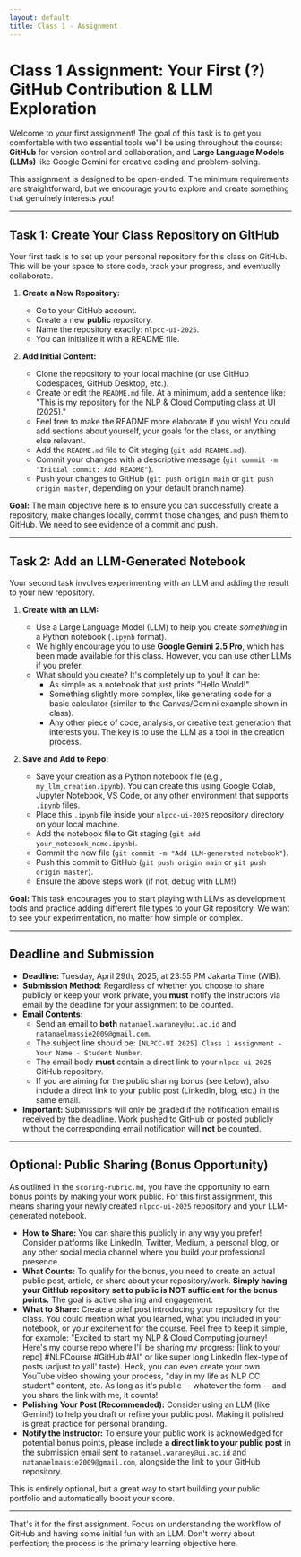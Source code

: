 ```yaml
---
layout: default
title: Class 1 - Assignment
---
```


# Class 1 Assignment: Your First (?) GitHub Contribution & LLM Exploration

Welcome to your first assignment! The goal of this task is to get you comfortable with two essential tools we'll be using throughout the course: **GitHub** for version control and collaboration, and **Large Language Models (LLMs)** like Google Gemini for creative coding and problem-solving.

This assignment is designed to be open-ended. The minimum requirements are straightforward, but we encourage you to explore and create something that genuinely interests you!

---

## Task 1: Create Your Class Repository on GitHub

Your first task is to set up your personal repository for this class on GitHub. This will be your space to store code, track your progress, and eventually collaborate.

1.  **Create a New Repository:**
    *   Go to your GitHub account.
    *   Create a new **public** repository.
    *   Name the repository exactly: `nlpcc-ui-2025`.
    *   You can initialize it with a README file.

2.  **Add Initial Content:**
    *   Clone the repository to your local machine (or use GitHub Codespaces, GitHub Desktop, etc.).
    *   Create or edit the `README.md` file. At a minimum, add a sentence like: "This is my repository for the NLP & Cloud Computing class at UI (2025)."
    *   Feel free to make the README more elaborate if you wish! You could add sections about yourself, your goals for the class, or anything else relevant.
    *   Add the `README.md` file to Git staging (`git add README.md`).
    *   Commit your changes with a descriptive message (`git commit -m "Initial commit: Add README"`).
    *   Push your changes to GitHub (`git push origin main` or `git push origin master`, depending on your default branch name).

**Goal:** The main objective here is to ensure you can successfully create a repository, make changes locally, commit those changes, and push them to GitHub. We need to see evidence of a commit and push.

---

## Task 2: Add an LLM-Generated Notebook

Your second task involves experimenting with an LLM and adding the result to your new repository.

1.  **Create with an LLM:**
    *   Use a Large Language Model (LLM) to help you create *something* in a Python notebook (`.ipynb` format).
    *   We highly encourage you to use **Google Gemini 2.5 Pro**, which has been made available for this class. However, you can use other LLMs if you prefer.
    *   What should you create? It's completely up to you! It can be:
        *   As simple as a notebook that just prints "Hello World!".
        *   Something slightly more complex, like generating code for a basic calculator (similar to the Canvas/Gemini example shown in class).
        *   Any other piece of code, analysis, or creative text generation that interests you. The key is to use the LLM as a tool in the creation process.

2.  **Save and Add to Repo:**
    *   Save your creation as a Python notebook file (e.g., `my_llm_creation.ipynb`). You can create this using Google Colab, Jupyter Notebook, VS Code, or any other environment that supports `.ipynb` files.
    *   Place this `.ipynb` file inside your `nlpcc-ui-2025` repository directory on your local machine.
    *   Add the notebook file to Git staging (`git add your_notebook_name.ipynb`).
    *   Commit the new file (`git commit -m "Add LLM-generated notebook"`).
    *   Push this commit to GitHub (`git push origin main` or `git push origin master`).
    *   Ensure the above steps work (if not, debug with LLM!)

**Goal:** This task encourages you to start playing with LLMs as development tools and practice adding different file types to your Git repository. We want to see your experimentation, no matter how simple or complex.

---

## Deadline and Submission

*   **Deadline:** Tuesday, April 29th, 2025, at 23:55 PM Jakarta Time (WIB).
*   **Submission Method:** Regardless of whether you choose to share publicly or keep your work private, you **must** notify the instructors via email by the deadline for your assignment to be counted.
*   **Email Contents:**
    *   Send an email to **both** `natanael.waraney@ui.ac.id` and `natanaelmassie2009@gmail.com`.
    *   The subject line should be: `[NLPCC-UI 2025] Class 1 Assignment - Your Name - Student Number`.
    *   The email body **must** contain a direct link to your `nlpcc-ui-2025` GitHub repository.
    *   If you are aiming for the public sharing bonus (see below), also include a direct link to your public post (LinkedIn, blog, etc.) in the same email.
*   **Important:** Submissions will only be graded if the notification email is received by the deadline. Work pushed to GitHub or posted publicly without the corresponding email notification will **not** be counted.

---

## Optional: Public Sharing (Bonus Opportunity)

As outlined in the `scoring-rubric.md`, you have the opportunity to earn bonus points by making your work public. For this first assignment, this means sharing your newly created `nlpcc-ui-2025` repository and your LLM-generated notebook.

*   **How to Share:** You can share this publicly in any way you prefer! Consider platforms like LinkedIn, Twitter, Medium, a personal blog, or any other social media channel where you build your professional presence.
*   **What Counts:** To qualify for the bonus, you need to create an actual public post, article, or share about your repository/work. **Simply having your GitHub repository set to public is NOT sufficient for the bonus points.** The goal is active sharing and engagement.
*   **What to Share:** Create a brief post introducing your repository for the class. You could mention what you learned, what you included in your notebook, or your excitement for the course. Feel free to keep it simple, for example: "Excited to start my NLP & Cloud Computing journey! Here's my course repo where I'll be sharing my progress: [link to your repo] #NLPCourse #GitHub #AI" or like super long LinkedIn flex-type of posts (adjust to yall' taste). Heck, you can even create your own YouTube video showing your process, "day in my life as NLP CC student" content, etc. As long as it's public -- whatever the form -- and you share the link with me, it counts!
*   **Polishing Your Post (Recommended):** Consider using an LLM (like Gemini!) to help you draft or refine your public post. Making it polished is great practice for personal branding.
*   **Notify the Instructor:** To ensure your public work is acknowledged for potential bonus points, please include **a direct link to your public post** in the submission email sent to `natanael.waraney@ui.ac.id` and `natanaelmassie2009@gmail.com`, alongside the link to your GitHub repository.

This is entirely optional, but a great way to start building your public portfolio and automatically boost your score.

---

That's it for the first assignment. Focus on understanding the workflow of GitHub and having some initial fun with an LLM. Don't worry about perfection; the process is the primary learning objective here. 